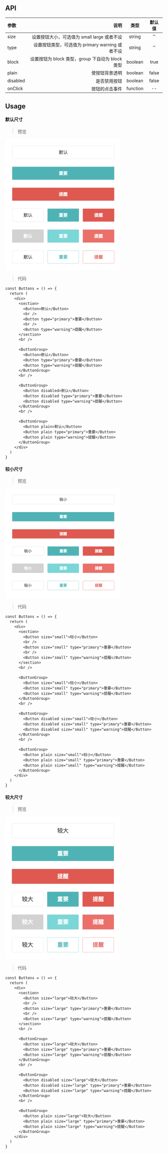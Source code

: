 ## API

| 参数 | 说明 | 类型 | 默认值 |
| :------| ------: | :------: | :------: |
| size | 设置按钮大小，可选值为 small large 或者不设 | string | '' |
| type | 设置按钮类型，可选值为 primary warning 或者不设 | string | '' |
| block | 设置按钮为 block 类型，group 下自动为 block 类型 | boolean | true |
| plain | 使按钮背景透明 | boolean | false |
| disabled | 是否禁用按钮 | boolean | false |
| onClick | 按钮的点击事件 | function | -- |


## Usage

#### 默认尺寸

> 预览

![](images/button/default.png)

> 代码

```
const Buttons = () => {
  return (
    <div>
      <section>
        <Button>默认</Button>
        <br />
        <Button type="primary">重要</Button>
        <br />
        <Button type="warning">提醒</Button>
      </section>
      <br />

      <ButtonGroup>
        <Button>默认</Button>
        <Button type="primary">重要</Button>
        <Button type="warning">提醒</Button>
      </ButtonGroup>
      <br />

      <ButtonGroup>
        <Button disabled>默认</Button>
        <Button disabled type="primary">重要</Button>
        <Button disabled type="warning">提醒</Button>
      </ButtonGroup>
      <br />

      <ButtonGroup>
        <Button plain>默认</Button>
        <Button plain type="primary">重要</Button>
        <Button plain type="warning">提醒</Button>
      </ButtonGroup>
    </div>
  )
}
```

#### 较小尺寸

> 预览

![](images/button/small.png)

> 代码

```
const Buttons = () => {
  return (
    <div>
      <section>
        <Button size="small">较小</Button>
        <br />
        <Button size="small" type="primary">重要</Button>
        <br />
        <Button size="small" type="warning">提醒</Button>
      </section>
      <br />

      <ButtonGroup>
        <Button size="small">较小</Button>
        <Button size="small" type="primary">重要</Button>
        <Button size="small" type="warning">提醒</Button>
      </ButtonGroup>
      <br />

      <ButtonGroup>
        <Button disabled size="small">较小</Button>
        <Button disabled size="small" type="primary">重要</Button>
        <Button disabled size="small" type="warning">提醒</Button>
      </ButtonGroup>
      <br />

      <ButtonGroup>
        <Button plain size="small">较小</Button>
        <Button plain size="small" type="primary">重要</Button>
        <Button plain size="small" type="warning">提醒</Button>
      </ButtonGroup>
    </div>
  )
}
```

#### 较大尺寸

> 预览

![](images/button/large.png)

> 代码

```
const Buttons = () => {
  return (
    <div>
      <section>
        <Button size="large">较大</Button>
        <br />
        <Button size="large" type="primary">重要</Button>
        <br />
        <Button size="large" type="warning">提醒</Button>
      </section>
      <br />

      <ButtonGroup>
        <Button size="large">较大</Button>
        <Button size="large" type="primary">重要</Button>
        <Button size="large" type="warning">提醒</Button>
      </ButtonGroup>
      <br />

      <ButtonGroup>
        <Button disabled size="large">较大</Button>
        <Button disabled size="large" type="primary">重要</Button>
        <Button disabled size="large" type="warning">提醒</Button>
      </ButtonGroup>
      <br />

      <ButtonGroup>
        <Button plain size="large">较大</Button>
        <Button plain size="large" type="primary">重要</Button>
        <Button plain size="large" type="warning">提醒</Button>
      </ButtonGroup>
    </div>
  )
}
```
